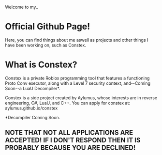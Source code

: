 Welcome to my..
# Official Github Page!

Here, you can find things about me aswell as projects
and other things I have been working on, such as Constex.

# What is Constex?
Constex is a private Roblox programming tool that features a
functioning Proto Conv executor, along with a Level 7 security context, 
and--Coming Soon--a LuaU Decompiler*.

Constex is a side project created by Aylumus, whose interests are in
reverse engineering, C#, LuaU, and C++. You can apply for constex at:
aylumus.github.io/constex

*Decompiler Coming Soon.

## NOTE THAT NOT ALL APPLICATIONS ARE ACCEPTED! IF I DON'T RESPOND THEN IT IS PROBABLY BECAUSE YOU ARE DECLINED!
